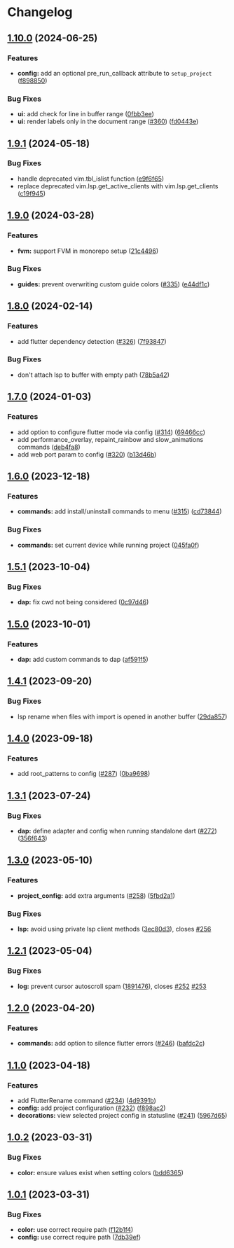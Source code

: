 # Changelog

## [1.10.0](https://github.com/akinsho/flutter-tools.nvim/compare/v1.9.1...v1.10.0) (2024-06-25)


### Features

* **config:** add an optional pre_run_callback attribute to `setup_project` ([f898850](https://github.com/akinsho/flutter-tools.nvim/commit/f8988508798ebc4af2c43405d2c35432a50efd9f))


### Bug Fixes

* **ui:** add check for line in buffer range ([0fbb3ee](https://github.com/akinsho/flutter-tools.nvim/commit/0fbb3ee9056236d907b4b5680fcaa1da23cddc29))
* **ui:** render labels only in the document range ([#360](https://github.com/akinsho/flutter-tools.nvim/issues/360)) ([fd0443e](https://github.com/akinsho/flutter-tools.nvim/commit/fd0443ede63d7ff52b98c25b75a822c65315df7c))

## [1.9.1](https://github.com/akinsho/flutter-tools.nvim/compare/v1.9.0...v1.9.1) (2024-05-18)


### Bug Fixes

* handle deprecated vim.tbl_islist function ([e9f6f65](https://github.com/akinsho/flutter-tools.nvim/commit/e9f6f65ca5f72123a0f1e3a162d888e3889163f2))
* replace deprecated vim.lsp.get_active_clients with  vim.lsp.get_clients ([c19f945](https://github.com/akinsho/flutter-tools.nvim/commit/c19f94576f866888f1b84aa73c690b30de4b86fb))

## [1.9.0](https://github.com/akinsho/flutter-tools.nvim/compare/v1.8.0...v1.9.0) (2024-03-28)


### Features

* **fvm:** support FVM in monorepo setup ([21c4496](https://github.com/akinsho/flutter-tools.nvim/commit/21c4496ad8e0aaca10a5abed5acef3b831b8b460))


### Bug Fixes

* **guides:** prevent overwriting custom guide colors ([#335](https://github.com/akinsho/flutter-tools.nvim/issues/335)) ([e44df1c](https://github.com/akinsho/flutter-tools.nvim/commit/e44df1c8c4cc3bc31244a775cd04a95f7de91e53))

## [1.8.0](https://github.com/akinsho/flutter-tools.nvim/compare/v1.7.0...v1.8.0) (2024-02-14)


### Features

* add flutter dependency detection ([#326](https://github.com/akinsho/flutter-tools.nvim/issues/326)) ([7f93847](https://github.com/akinsho/flutter-tools.nvim/commit/7f93847e32bb00bedeb2648219584c606a860d99))


### Bug Fixes

* don't attach lsp to buffer with empty path ([78b5a42](https://github.com/akinsho/flutter-tools.nvim/commit/78b5a4249bada514be1e0471d50c6856cb416503))

## [1.7.0](https://github.com/akinsho/flutter-tools.nvim/compare/v1.6.0...v1.7.0) (2024-01-03)


### Features

* add option to configure flutter mode via config ([#314](https://github.com/akinsho/flutter-tools.nvim/issues/314)) ([69466cc](https://github.com/akinsho/flutter-tools.nvim/commit/69466cc5ce3743bfb08ae07b0c415d7e549437d4))
* add performance_overlay, repaint_rainbow and slow_animations commands ([deb4fa8](https://github.com/akinsho/flutter-tools.nvim/commit/deb4fa80812157e6c6dadaa25dfe0cfa42950e5c))
* add web port param to config ([#320](https://github.com/akinsho/flutter-tools.nvim/issues/320)) ([b13d46b](https://github.com/akinsho/flutter-tools.nvim/commit/b13d46b3a06a9e2c414d0020c0cb7cf0dd51d426))

## [1.6.0](https://github.com/akinsho/flutter-tools.nvim/compare/v1.5.1...v1.6.0) (2023-12-18)


### Features

* **commands:** add install/uninstall commands to menu ([#315](https://github.com/akinsho/flutter-tools.nvim/issues/315)) ([cd73844](https://github.com/akinsho/flutter-tools.nvim/commit/cd738444c27d3a34f03b6d43df08c814e8232fb7))


### Bug Fixes

* **commands:** set current device while running project ([045fa0f](https://github.com/akinsho/flutter-tools.nvim/commit/045fa0f56234943464a06666183cd1a3089aeca2))

## [1.5.1](https://github.com/akinsho/flutter-tools.nvim/compare/v1.5.0...v1.5.1) (2023-10-04)


### Bug Fixes

* **dap:** fix cwd not being considered ([0c97d46](https://github.com/akinsho/flutter-tools.nvim/commit/0c97d46afead1885560c5c5c8bbfe0a9f1d13f05))

## [1.5.0](https://github.com/akinsho/flutter-tools.nvim/compare/v1.4.1...v1.5.0) (2023-10-01)


### Features

* **dap:** add custom commands to dap ([af591f5](https://github.com/akinsho/flutter-tools.nvim/commit/af591f5504250ba285a564aa75895e1e5fb166d6))

## [1.4.1](https://github.com/akinsho/flutter-tools.nvim/compare/v1.4.0...v1.4.1) (2023-09-20)


### Bug Fixes

* lsp rename when files with import is opened in another buffer ([29da857](https://github.com/akinsho/flutter-tools.nvim/commit/29da857afe886ab476e69cd40af944b230628593))

## [1.4.0](https://github.com/akinsho/flutter-tools.nvim/compare/v1.3.1...v1.4.0) (2023-09-18)


### Features

* add root_patterns to config ([#287](https://github.com/akinsho/flutter-tools.nvim/issues/287)) ([0ba9698](https://github.com/akinsho/flutter-tools.nvim/commit/0ba969873f1fb345efef4baa053c8c43c443ab84))

## [1.3.1](https://github.com/akinsho/flutter-tools.nvim/compare/v1.3.0...v1.3.1) (2023-07-24)


### Bug Fixes

* **dap:** define adapter and config when running standalone dart ([#272](https://github.com/akinsho/flutter-tools.nvim/issues/272)) ([356f643](https://github.com/akinsho/flutter-tools.nvim/commit/356f64339ff44ae1e615b90bb0739892acf2c522))

## [1.3.0](https://github.com/akinsho/flutter-tools.nvim/compare/v1.2.1...v1.3.0) (2023-05-10)


### Features

* **project_config:** add extra arguments ([#258](https://github.com/akinsho/flutter-tools.nvim/issues/258)) ([5fbd2a1](https://github.com/akinsho/flutter-tools.nvim/commit/5fbd2a146bfebcbcff1aec832f7e9d1263737db2))


### Bug Fixes

* **lsp:** avoid using private lsp client methods ([3ec80d3](https://github.com/akinsho/flutter-tools.nvim/commit/3ec80d3a1d800b80d64b50145764f053b6a385f4)), closes [#256](https://github.com/akinsho/flutter-tools.nvim/issues/256)

## [1.2.1](https://github.com/akinsho/flutter-tools.nvim/compare/v1.2.0...v1.2.1) (2023-05-04)


### Bug Fixes

* **log:** prevent cursor autoscroll spam ([1891476](https://github.com/akinsho/flutter-tools.nvim/commit/1891476b463d49a8d2fb3c8fc766ee2a8e8de772)), closes [#252](https://github.com/akinsho/flutter-tools.nvim/issues/252) [#253](https://github.com/akinsho/flutter-tools.nvim/issues/253)

## [1.2.0](https://github.com/akinsho/flutter-tools.nvim/compare/v1.1.0...v1.2.0) (2023-04-20)


### Features

* **commands:** add option to silence flutter errors ([#246](https://github.com/akinsho/flutter-tools.nvim/issues/246)) ([bafdc2c](https://github.com/akinsho/flutter-tools.nvim/commit/bafdc2c931bad4495835f51b819df842c615ae52))

## [1.1.0](https://github.com/akinsho/flutter-tools.nvim/compare/v1.0.2...v1.1.0) (2023-04-18)


### Features

* add FlutterRename command ([#234](https://github.com/akinsho/flutter-tools.nvim/issues/234)) ([4d9391b](https://github.com/akinsho/flutter-tools.nvim/commit/4d9391b5c217003666d4ffb4db665ad30362a959))
* **config:** add project configuration ([#232](https://github.com/akinsho/flutter-tools.nvim/issues/232)) ([f898ac2](https://github.com/akinsho/flutter-tools.nvim/commit/f898ac2340b4ff1950e82f7181a92d0b9134e78b))
* **decorations:** view selected project config in statusline ([#241](https://github.com/akinsho/flutter-tools.nvim/issues/241)) ([5967d65](https://github.com/akinsho/flutter-tools.nvim/commit/5967d65f993427f7fd33bd4d7d9ca85a384db9f4))

## [1.0.2](https://github.com/akinsho/flutter-tools.nvim/compare/v1.0.1...v1.0.2) (2023-03-31)


### Bug Fixes

* **color:** ensure values exist when setting colors ([bdd6365](https://github.com/akinsho/flutter-tools.nvim/commit/bdd6365b92e42ceb6404d493c0f1fef76fa42b90))

## [1.0.1](https://github.com/akinsho/flutter-tools.nvim/compare/v1.0.0...v1.0.1) (2023-03-31)


### Bug Fixes

* **color:** use correct require path ([f12b1f4](https://github.com/akinsho/flutter-tools.nvim/commit/f12b1f43c8d4617cc6454bfd066e72175c117755))
* **config:** use correct require path ([7db39ef](https://github.com/akinsho/flutter-tools.nvim/commit/7db39ef83d22656e19bc65dd58234fd33dcc2d1e))
